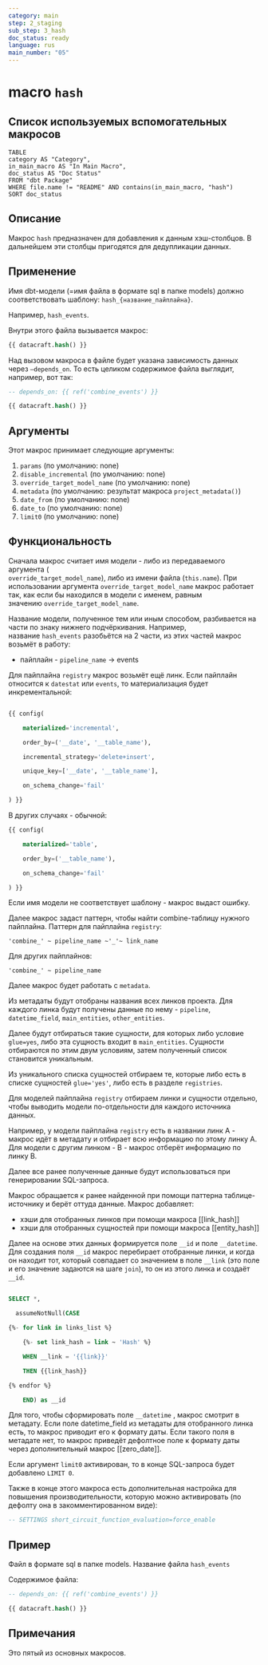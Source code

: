 ```yaml
---
category: main
step: 2_staging
sub_step: 3_hash
doc_status: ready
language: rus
main_number: "05"
---
```

# macro `hash`

## Список используемых вспомогательных макросов

```dataview
TABLE 
category AS "Category", 
in_main_macro AS "In Main Macro",
doc_status AS "Doc Status"
FROM "dbt Package"
WHERE file.name != "README" AND contains(in_main_macro, "hash")
SORT doc_status
```

## Описание

Макрос `hash` предназначен для добавления к данным хэш-столбцов. В дальнейшем эти столбцы пригодятся для дедупликации данных.
## Применение

Имя dbt-модели (=имя файла в формате sql в папке models) должно соответствовать шаблону:
`hash_{название_пайплайна}`.

Например, `hash_events`.

Внутри этого файла вызывается макрос:

```sql
{{ datacraft.hash() }}
```
Над вызовом макроса в файле будет указана зависимость данных через `—depends_on`. То есть целиком содержимое файла выглядит, например, вот так:
```sql
-- depends_on: {{ ref('combine_events') }}

{{ datacraft.hash() }}
```
## Аргументы

Этот макрос принимает следующие аргументы:

1. `params` (по умолчанию: none)
2.  `disable_incremental` (по умолчанию: none)
3. `override_target_model_name` (по умолчанию: none)
4. `metadata` (по умолчанию: результат макроса `project_metadata()`)
5. `date_from` (по умолчанию: none)
6. `date_to` (по умолчанию: none)
7. `limit0` (по умолчанию: none)

## Функциональность

Сначала макрос считает имя модели - либо из передаваемого аргумента (  
`override_target_model_name`), либо из имени файла (`this.name`). При использовании аргумента `override_target_model_name` макрос работает так, как если бы находился в модели с именем, равным значению `override_target_model_name`.

Название модели, полученное тем или иным способом, разбивается на части по знаку нижнего подчёркивания. Например, название `hash_events` разобьётся на 2 части, из этих частей макрос возьмёт в работу:

- пайплайн - `pipeline_name` → events

Для пайплайна `registry` макрос возьмёт ещё линк.
Если пайплайн относится к `datestat` или `events`, то материализация будет инкрементальной:

```sql

{{ config(

    materialized='incremental',

    order_by=('__date', '__table_name'),

    incremental_strategy='delete+insert',

    unique_key=['__date', '__table_name'],

    on_schema_change='fail'

) }}
```
В других случаях - обычной:

```sql
{{ config(

    materialized='table',

    order_by=('__table_name'),

    on_schema_change='fail'

) }}
```
Если имя модели не соответствует шаблону - макрос выдаст  ошибку.

Далее макрос задаст паттерн, чтобы найти combine-таблицу нужного пайплайна.
Паттерн для пайплайна `registry`:

`'combine_' ~ pipeline_name ~'_'~ link_name`

Для других пайплайнов:

`'combine_' ~ pipeline_name`

Далее макрос будет работать с `metadata`.

Из метадаты будут отобраны названия всех линков проекта. Для каждого линка будут получены данные по нему - `pipeline`, `datetime_field`, `main_entities`, `other_entities`.

Далее будут отбираться такие сущности, для которых либо условие `glue=yes`, либо эта сущность входит в `main_entities`. Сущности отбираются по этим двум условиям, затем полученный список становится уникальным.

Из уникального списка сущностей отбираем те, которые либо есть в списке сущностей `glue='yes'`, либо есть в разделе `registries`.

Для моделей пайплайна `registry` отбираем линки и сущности отдельно, чтобы выводить модели по-отдельности для каждого источника данных.

Например, у модели пайплайна `registry` есть в названии линк A - макрос идёт в метадату и отбирает всю информацию по этому линку A. Для модели с другим линком - B - макрос отберёт информацию по линку B. 

Далее все ранее полученные данные будут использоваться при генерировании SQL-запроса.

Макрос обращается к ранее найденной при помощи паттерна таблице-источнику  и берёт оттуда данные. Макрос добавляет: 
- хэши для отобранных линков при помощи макроса [[link_hash]] 
- хэши для отобранных сущностей при помощи макроса [[entity_hash]]
  
Далее на основе этих данных формируется поле `__id` и поле `__datetime`. 
Для создания поля `__id` макрос перебирает отобранные линки, и когда он находит тот, который совпадает со значением в поле `__link` (это поле и его значение задаются на шаге `join`), то он из этого линка и создаёт `__id`.

```sql

SELECT *,

  assumeNotNull(CASE

{%- for link in links_list %}

    {%- set link_hash = link ~ 'Hash' %}  

    WHEN __link = '{{link}}'

    THEN {{link_hash}}

{% endfor %}

    END) as __id
```
Для того, чтобы сформировать поле `__datetime` ,  макрос смотрит в метадату. Если поле datetime_field из метадаты для отобранного линка есть, то макрос приводит его к формату даты. Если такого поля в метадате нет, то макрос приведёт дефолтное поле к формату даты через дополнительный макрос [[zero_date]].

Если аргумент `limit0` активирован, то в конце SQL-запроса будет добавлено `LIMIT 0`.

Также в конце этого макроса есть дополнительная настройка для повышения производительности, которую можно активировать (по дефолту она в закомментированном виде):
```sql
-- SETTINGS short_circuit_function_evaluation=force_enable
```

## Пример

Файл в формате sql в папке models. Название файла `hash_events`

Содержимое файла:
```sql
-- depends_on: {{ ref('combine_events') }}

{{ datacraft.hash() }}
```

## Примечания

Это пятый из основных макросов.